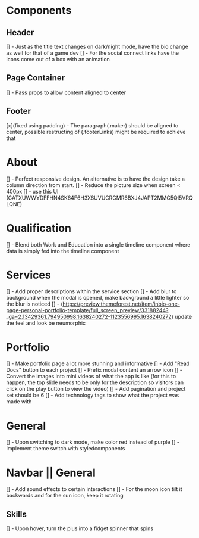 # Components

## Header 
[] - Just as the title text changes on dark/night mode, have the bio change as well for that of a game dev 
[] - For the social connect links have the icons come out of a box with an animation

## Page Container

[] - Pass props to allow content aligned to center

## Footer

[x](fixed using padding) - The paragraph(.maker) should be aligned to center, possible restructing of (.footerLinks) might be required to achieve that

# About

[] - Perfect responsive design. An alternative is to have the design take a column direction from start.
[] - Reduce the picture size when screen < 400px
[] - use this UI (GATXUWWYDFFHN4SK64F6H3X6UVUCRGMR6BXJ4JAPT2MMG5QI5VRQLQNE)

# Qualification

[] - Blend both Work and Education into a single timeline component where data
is simply fed into the timeline component

# Services

[] - Add proper descriptions within the service section
[] - Add blur to background when the modal is opened, make background a little lighter so the blur is noticed
[] - (https://preview.themeforest.net/item/inbio-one-page-personal-portfolio-template/full_screen_preview/33188244?_ga=2.13429361.794950998.1638240272-1123556995.1638240272) update the feel and look be neumorphic
# Portfolio

[] - Make portfolio page a lot more stunning and informative
[] - Add "Read Docs" button to each project
[] - Prefix modal content an arrow icon
[] - Convert the images into mini videos of what the app is like (for this to happen, the top slide needs to be only for the description so visitors can click on the play button to view the video)
[] - Add pagination and project set should be 6
[] - Add technology tags to show what the project was made with

# General

[] - Upon switching to dark mode, make color red instead of purple
[] - Implement theme switch with styledcomponents

# Navbar || General       
[] - Add sound effects to certain interactions
[] - For the moon icon tilt it backwards and for the sun icon, keep it rotating

## Skills 

[] - Upon hover, turn the plus into a fidget spinner that spins